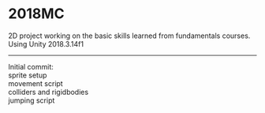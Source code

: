 # 2018MC

2D project working on the basic skills learned from fundamentals courses. Using Unity 2018.3.14f1
***
Initial commit: </br>
sprite setup </br>
movement script </br>
colliders and rigidbodies </br>
jumping script </br>

